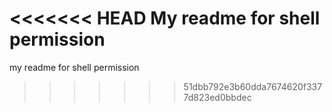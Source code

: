 <<<<<<< HEAD
My readme for shell permission
=======
my readme for shell permission
>>>>>>> 51dbb792e3b60dda7674620f3377d823ed0bbdec
